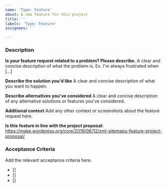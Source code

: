 ```yaml
---
name: 'Type: Feature'
about: A new feature for this project
title: ''
labels: 'Type: Feature'
assignees: ''

---
```


### Description

**Is your feature request related to a problem? Please describe.**
A clear and concise description of what the problem is. Ex. I'm always frustrated when [...]

**Describe the solution you'd like**
A clear and concise description of what you want to happen.

**Describe alternatives you've considered**
A clear and concise description of any alternative solutions or features you've considered.

**Additional context**
Add any other context or screenshots about the feature request here.

**Is this feature in line with the project proposal:**
https://make.wordpress.org/core/2019/06/12/xml-sitemaps-feature-project-proposal/

### Acceptance Criteria
Add the relevant acceptance criteria here.
- []
- []
- []
